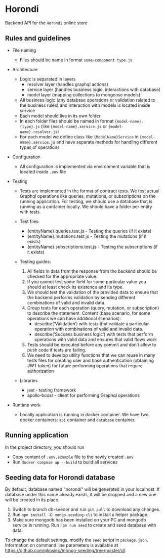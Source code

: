 # Horondi
Backend API for the `Horondi` online store
## Rules and guidelines
- File naming
    - Files should be name in format `some-component.type.js`
- Architecture
    - Logic is separated in layers
        - resolver layer (handles graphql actions)
        - service layer (handles business logic, interactions with database)
        - model layer (mapping collections to mongoose models)
    - All business logic (any database operations or validation related to the business rules) and interaction with models is located inside service
    - Each model should live in its own folder
    - In each folder files should be named in format `{model-name}.{type}.js`
      (like `{model-name}.service.js` or `{model-name}.resolver.js`)
    - For each model we define class like `{ModelName}Service`
      in `{model-name}.service.js` and have separate methods for handling different types of operations
- Configuration
    - All configuration is implemented via environment variable that is located inside
      `.env` file
- Testing
    - Tests are implemented in the format of contract tests. We test actual Graphql operations like queries, mutations, or subscriptions on the running application.
      For testing, we should use a database that is running as a container locally.
      We should have a folder per entity with tests.
    - Test files:
       - {entityName}.queries.test.js - Testing the queries (if it exists)
       - {entityName}.mutations.test.js - Testing the mutations (if it exists)
       - {entityName}.subscriptions.test.js - Testing the subscriptions (if it exists)

    - Testing guides:
       1) All fields in data from the response from the backend should be checked for the appropriate value.
       2) If you cannot test some field for some particular value you should at least check its existence and its type.
       3) We should test the validation of the provided data to ensure that the backend performs validation by sending different combinations of valid and invalid data.
       4) Group tests for each operation (query, mutation, or subscription) to describe the statement.
          Content (base scenario, for some operations we can have additional scenarios):
            - describe(‘Validation’) with tests that validate a particular operation with combinations of valid and invalid data.
            - describe(‘Success business logic’) with tests that perform operations with valid data and ensures that valid flows work
       5) Tests should be executed before any commit and don’t allow to push code if tests are failing.
       6) We need to develop utility functions that we can reuse in many tests files for creating user and base authentication (obtaining JWT token) for future performing operations that require authorization
    - Libraries
       - jest - testing framework
       - apollo-boost - client for performing Graphql operations

- Runtime work
    - Locally application is running in docker container. We have two docker
      containers: `api` container and `database` container.

## Running application
In the project directory, you should run
- Copy content of `.env.example` file to the newly created `.env`
- Run `docker-compose up --build` to build all services

## Seeding data for Horondi database
By default, database named "horondi" will be generated in your localhost. If database under this name already exists, it will be dropped and a new one will be created in its place.
1. Switch to branch db-seeder and run `git pull` to download any changes.
2. Run `npm install -D mongo-seeding-cli` to install a helper package.
3. Make sure mongodb has been installed on your PC and mongodb service is running. Run `npm run seed` to create and seed database with data.

To change the default settings, modify the `seed` script in `package.json`. Information on command line parameters is available at https://github.com/pkosiec/mongo-seeding/tree/master/cli.
